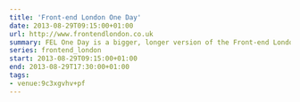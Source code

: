 ```yaml
---
title: 'Front-end London One Day'
date: 2013-08-29T09:15:00+01:00
url: http://www.frontendlondon.co.uk
summary: FEL One Day is a bigger, longer version of the Front-end London meetup we've been running for the last 8 months. We're going to be delivering the same standard of talks with some of London’s best and brightest talent.
series: frontend_london
start: 2013-08-29T09:15:00+01:00
end: 2013-08-29T17:30:00+01:00
tags:
- venue:9c3xgvhv+pf
---
```

